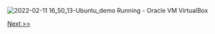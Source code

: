 ![2022-02-11 16_50_13-Ubuntu_demo  Running  - Oracle VM VirtualBox](https://user-images.githubusercontent.com/55657279/153584859-800c8087-512a-433f-8c07-a22e9e55136d.png)

[Next >>](30.md)

